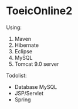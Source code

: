 # ToeicOnline2
Using:
1. Maven
2. Hibernate
3. Eclipse
4. MySQL
5. Tomcat 9.0 server

Todolist:
- Database MySQL
- JSP/Servlet
- Spring
